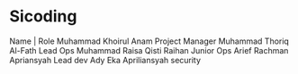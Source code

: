 # Sicoding

Name                      |         Role
Muhammad Khoirul Anam           Project Manager 
Muhammad Thoriq Al-Fath         Lead Ops 
Muhammad Raisa Qisti Raihan     Junior Ops
Arief Rachman Apriansyah        Lead dev
Ady Eka Apriliansyah            security

